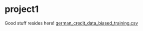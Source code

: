 # project1
Good stuff resides here!
[german_credit_data_biased_training.csv](https://github.com/drico999/project1/files/15262435/german_credit_data_biased_training.csv)
